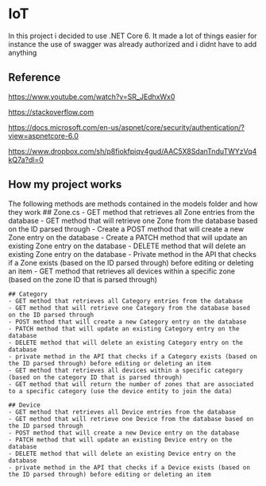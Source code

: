 # IoT

In this project i decided to use .NET Core 6. It made a lot of things easier for instance the use of swagger was
already authorized and i didnt have to add anything

## Reference
https://www.youtube.com/watch?v=SR_JEdhxWx0

https://stackoverflow.com

https://docs.microsoft.com/en-us/aspnet/core/security/authentication/?view=aspnetcore-6.0

https://www.dropbox.com/sh/p8fiokfpiqv4gud/AAC5X8SdanTnduTWYzVq4kQ7a?dl=0

## How my project works
The following methods are methods contained in the models folder and how they work
	## Zone.cs
	- GET method that retrieves all Zone entries from the database
	- GET method that will retrieve one Zone from the database based on the ID parsed through
	- Create a POST method that will create a new Zone entry on the database
	- Create a PATCH method that will update an existing Zone entry on the database
	- DELETE method that will delete an existing Zone entry on the database
	- Private method in the API that checks if a Zone exists (based on the ID parsed through) before editing or deleting an item
	- GET method that retrieves all devices within a specific zone (based on the zone ID that is parsed through)

	## Category
	- GET method that retrieves all Category entries from the database
	- GET method that will retrieve one Category from the database based on the ID parsed through
	- POST method that will create a new Category entry on the database
	- PATCH method that will update an existing Category entry on the database
	- DELETE method that will delete an existing Category entry on the database
	- private method in the API that checks if a Category exists (based on the ID parsed through) before editing or deleting an item
	- GET method that retrieves all devices within a specific category (based on the category ID that is parsed through)
	- GET method that will return the number of zones that are associated to a specific category (use the device entity to join the data)

	## Device
	- GET method that retrieves all Device entries from the database
	- GET method that will retrieve one Device from the database based on the ID parsed through
	- POST method that will create a new Device entry on the database
	- PATCH method that will update an existing Device entry on the database
	- DELETE method that will delete an existing Device entry on the database
	- private method in the API that checks if a Device exists (based on the ID parsed through) before editing or deleting an item




